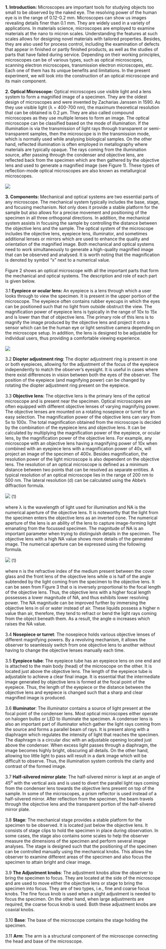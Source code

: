 <b>1. Introduction:</b> Microscopes are important tools for studying objects too small to be observed by the naked eye. The resolving power of the human eye is in the range of 0.12-0.2 mm. Microscopes can show us images revealing details finer than 0.1 mm.  They are widely used in a variety of applications. In materials science, microscopes are employed to examine materials at the nano to micron scales. Understanding the features at such scales allows for designing novel materials with tailored properties. Besides, they are also used for process control, including the examination of defects that appear in finished or partly finished products, as well as the studies of parts that have failed during service. Depending on their working principles, microscopes can be of various types, such as optical microscopes, scanning electron microscopes, transmission electron microscopes, etc. Each one of them has its unique benefits and limitations. In the present experiment, we will look into the construction of an optical microscope and its main component.<br><br>
<b>2. Optical Microscope:</b> Optical microscopes use visible light and a lens system to form a magnified image of a specimen. They are the oldest design of microscopes and were invented by Zacharias Janssen in 1590. As they use visible light (λ = 400-700 nm), the maximum theoretical resolution that can be obtained is 0.2 μm.  They are also called compound microscopes as they use multiple lenses to form an image. The optical microscope can be classified based on the mode of illumination.  If the illumination is via the transmission of light rays through transparent or semi-transparent samples, then the microscope is in the transmission mode, which is normally used while analysing biological samples. On the other hand, reflected illumination is often employed in metallography where materials are typically opaque.  The rays coming from the illumination source, after passing through the condenser and objective lens, are reflected back from the specimen which are then gathered by the objective lens and used to generate a magnified image (see Figure 1). These types of reflection-mode optical microscopes are also known as metallurgical microscopes.<br><br>
<img src="images/img1.PNG"><br><br>
<b>3. Components:</b> Mechanical and optical systems are two essential parts of any microscope. The mechanical system typically includes the base, stage, and focusing mechanism. Not only does it provide a stable platform for the sample but also allows for a precise movement and positioning of the specimen in all three orthogonal directions. In addition, the mechanical system assists in focusing the sample by controlling the distance between the objective lens and the sample.  The optical system of the microscope includes the objective lens, eyepiece lens, illuminator, and sometimes additional lenses or mirrors which are used to enhance the quality and orientation of the magnified image. Both mechanical and optical systems need to work simultaneously to generate a high-quality magnified image that can be observed and analysed. It is worth noting that the magnification is denoted by symbol “x” next to a numerical value.<br><br>
Figure 2 shows an optical microscope with all the important parts that form the mechanical and optical systems. The description and role of each part is given below.<br>

3.1	<b>Eyepiece or ocular lens:</b> An eyepiece is a lens through which a user looks through to view the specimen. It is present in the upper portion of the microscope. The eyepiece often contains rubber eyecups in which the eyes can be positioned such that no light from outside obstruct the view.  The magnification power of eyepiece lens is typically in the range of 10x to 15x and is lower than that of objective lens. The primary role of this lens is to magnify the image produced by the objective lens and project it onto a sensor which can be the human eye or light sensitive camera depending on the microscope setup. In addition, the lens is designed to be adjustable for individual users, thus providing a comfortable viewing experience. <br><br>
<img src="images/img2.PNG"><br><br>
3.2	<b>Diopter adjustment ring</b>: The diopter adjustment ring is present in one or both eyepieces, allowing for the adjustment of the focus of the eyepiece independently to match the observer’s eyesight.  It is useful in cases where there exist differences in vision between both the eyes of the observer. The position of the eyepiece (and magnifying power) can be changed by rotating the diopter adjustment ring present on the eyepiece.<br><br>
3.3	<b>Objective lens</b>: The objective lens is the primary lens of the optical microscope and is present near the specimen. Optical microscopes are often equipped with different objective lenses of varying magnifying power. The objective lenses are mounted on a rotating nosepiece or turret for an easy selection. The magnification power of the objective lens can vary from 5x to 100x. The total magnification obtained from the microscope is decided by the combination of the eyepiece lens and objective lens. It can be calculated by multiplying the magnification power of the eyepiece, or ocular lens, by the magnification power of the objective lens.  For example, any microscope with an objective lens having a magnifying power of 10x when combined with an eyepiece lens with a magnification power of 40x, will project an image of the specimen of 400x. Besides magnification, the resolution power of the light microscope is also dependent on the objective lens. The resolution of an optical microscope is defined as a minimum distance between two points that can be resolved as separate entities.  A typical resolution of an optical microscope lies in the range of 200 nm to 500 nm. The lateral resolution (d) can be calculated using the Abbe’s diffraction formula.<br><br>
<img src="images/formula1.PNG">   (1)<br><br> 
where λ is the wavelength of light used for illumination and NA is the numerical aperture of the objective lens.  It is noteworthy that the light from the specimen enters the objective lens as an inverted cone.  The numerical aperture of the lens is an ability of the lens to capture image-forming light emanating from the focussed specimen. The magnitude of NA is an important parameter when trying to distinguish details in the specimen. The objective lens with a high NA value shows more details of the generated image. The numerical aperture can be expressed using the following formula.<br><br> 
<img src="images/formula2.PNG">   (1)<br><br> 
where n is the refractive index of the medium present between the cover glass and the front lens of the objective lens while α is half of the angle subtended by the light coming from the specimen to the objective lens. It can be seen from Figure 3 that α is inversely proportional to the focal length of the objective lens.  Thus, the objective lens with a higher focal length possesses a lower magnitude of NA, and thus exhibits lower resolving power.  The NA magnitude can be improved further by immersing the objective lens in oil or water instead of air. These liquids possess a higher n value than air, therefore, they tend to refract or bend the light rays coming from the object beneath them. As a result, the angle α increases which raises the NA value. <br><br> 
3.4	<b>Nosepiece or turret</b>: The nosepiece holds various objective lenses of different magnifying powers. By a revolving mechanism, it allows the observer to seamlessly switch from one objective lens to another without having to change the objective lenses manually each time.<br><br>
3.5	<b>Eyepiece tube</b>: The eyepiece tube has an eyepiece lens on one end and is attached to the main body (head) of the microscope on the other. It is located just above the objective lens.  The length of the eyepiece tube is adjustable to achieve a clear final image.  It is essential that the intermediate image generated by objective lens is formed at the focal point of the eyepiece. Thus, the length of the eyepiece or the distance between the objective lens and eyepiece is changed such that a sharp and clear magnified image is produced.<br><br>
3.6	<b>Illuminator</b>: The illuminator contains a source of light present at the focal point of the condenser lens. Most optical microscopes either operate on halogen bulbs or LED to illuminate the specimen. A condenser lens is also an important part of illuminator which gather the light rays coming from the source and forms a parallel beam of rays. It is present along with a diaphragm which regulates the intensity of light that reaches the specimen. The diaphragm is a circular disc with an adjustable opening located just above the condenser. When excess light passes through a diaphragm, the image becomes highly bright, obscuring all details. On the other hand, allowing too little light to pass will result in a dark image which will be difficult to observe. Thus, the illumination system controls the clarity and contrast of the formed image.<br><br>
3.7	<b>Half-silvered mirror plate</b>: The half-silvered mirror is kept at an angle of 45<sup>o</sup> with the vertical axis and is used to divert the parallel light rays coming from the condenser lens towards the objective lens present on top of the sample. In some of the microscopes, a prism reflector is used instead of a half-silvered mirror. After reflection from  the specimen, the beam travels through the objective lens and the transparent portion of the half-silvered mirror plate.<br><br>
3.8	<b>Stage</b>: The mechanical stage provides a stable platform for the specimen to be observed.  It is located just below the objective lens. It consists of stage clips to hold the specimen in place during observation. In some cases, the stage also contains some scales to help the observer measure the dimensions of the specimen and perform several image analyses. The stage is designed such that the positioning of the specimen can be controlled manually using the mechanical knobs. This allows the observer to examine different areas of the specimen and also focus the specimen to attain bright and clear image.<br><br>
3.9	<b>The Adjustment knobs</b>: The adjustment knobs allow the observer to bring the specimen to focus. They are located at the side of the microscope and are used to move either the objective lens or stage to bring the specimen into focus. They are of two types, i.e., fine and coarse focus knobs.  The fine focus knob is used when a slight adjustment is needed to focus the specimen. On the other hand, when large adjustments are required, the coarse focus knob is used. Both these adjustment knobs are coaxial knobs.<br><br>
3.10	<b>Base</b>: The base of the microscope contains the stage holding the specimen.<br><br>
3.11	<b>Arm</b>: The arm is a structural component of the microscope connecting the head and base of the microscope.
